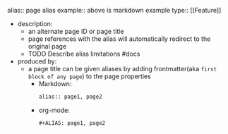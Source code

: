 alias:: page alias
example:: above is markdown example
type:: [[Feature]]

- description:
	- an alternate page ID or page title
	- page references with the alias will automatically redirect to the original page
	- TODO Describe alias limitations #docs
- produced by:
	- a page title can be given aliases by adding frontmatter(aka `first block of any page`) to the page properties
		- Markdown:
		  ``` markdown
		  alias:: page1, page2
		  ```
		- org-mode:
		  ``` org-mode
		  #+ALIAS: page1, page2
		  ```
